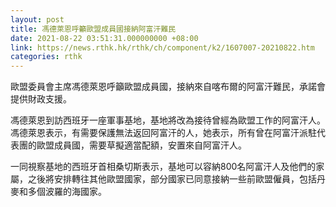 ```yaml
---
layout: post
title: 馮德萊恩呼籲歐盟成員國接納阿富汗難民
date: 2021-08-22 03:51:31.000000000 +08:00
link: https://news.rthk.hk/rthk/ch/component/k2/1607007-20210822.htm
categories: rthk
---
```


歐盟委員會主席馮德萊恩呼籲歐盟成員國，接納來自喀布爾的阿富汗難民，承諾會提供財政支援。

馮德萊恩到訪西班牙一座軍事基地，基地將改為接待曾經為歐盟工作的阿富汗人。馮德萊恩表示，有需要保護無法返回阿富汗的人，她表示，所有曾在阿富汗派駐代表團的歐盟成員國，需要草擬適當配額，安置來自阿富汗人。

一同視察基地的西班牙首相桑切斯表示，基地可以容納800名阿富汗人及他們的家屬，之後將安排轉往其他歐盟國家，部分國家已同意接納一些前歐盟僱員，包括丹麥和多個波羅的海國家。
